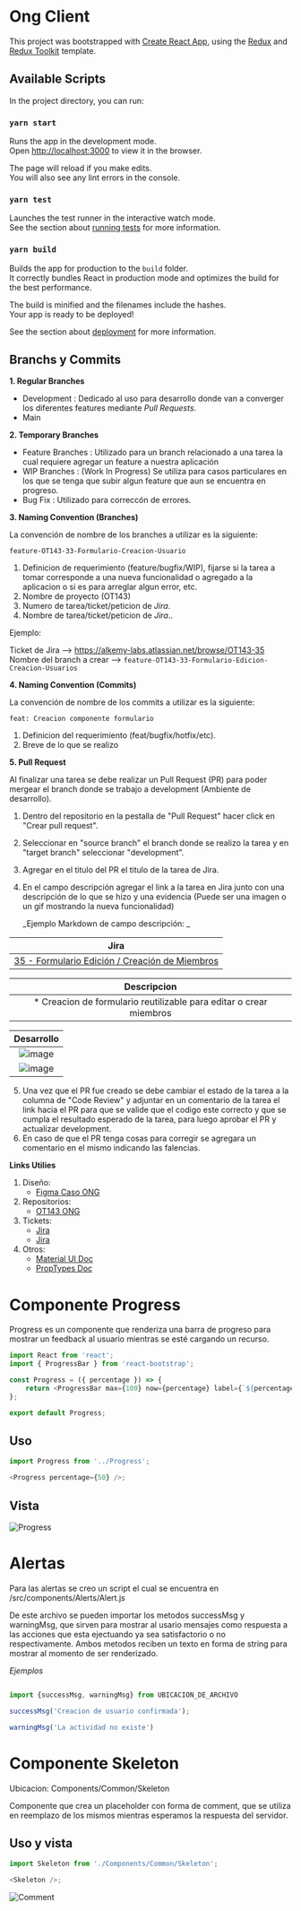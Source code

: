 # Ong Client

This project was bootstrapped with [Create React App](https://github.com/facebook/create-react-app), using the [Redux](https://redux.js.org/) and [Redux Toolkit](https://redux-toolkit.js.org/) template.

## Available Scripts

In the project directory, you can run:

### `yarn start`

Runs the app in the development mode.<br />
Open [http://localhost:3000](http://localhost:3000) to view it in the browser.

The page will reload if you make edits.<br />
You will also see any lint errors in the console.

### `yarn test`

Launches the test runner in the interactive watch mode.<br />
See the section about [running tests](https://facebook.github.io/create-react-app/docs/running-tests) for more information.

### `yarn build`

Builds the app for production to the `build` folder.<br />
It correctly bundles React in production mode and optimizes the build for the best performance.

The build is minified and the filenames include the hashes.<br />
Your app is ready to be deployed!

See the section about [deployment](https://facebook.github.io/create-react-app/docs/deployment) for more information.

## Branchs y Commits

**1. Regular Branches**

- Development : Dedicado al uso para desarrollo donde van a converger los diferentes features mediante _Pull Requests_.
- Main

**2. Temporary Branches**

- Feature Branches : Utilizado para un branch relacionado a una tarea la cual requiere agregar un feature a nuestra aplicación
- WIP Branches : (Work In Progress) Se utiliza para casos particulares en los que se tenga que subir algun feature que aun se encuentra en progreso.
- Bug Fix : Utilizado para correccón de errores.

**3. Naming Convention (Branches)**

La convención de nombre de los branches a utilizar es la siguiente:

    feature-OT143-33-Formulario-Creacion-Usuario

1. Definicion de requerimiento (feature/bugfix/WIP), fijarse si la tarea a tomar corresponde a una nueva funcionalidad o agregado a la aplicacion o si es para arreglar algun error, etc.
2. Nombre de proyecto (OT143)
3. Numero de tarea/ticket/peticion de _Jira_.
4. Nombre de tarea/ticket/peticion de _Jira_..

Ejemplo:

Ticket de Jira --> https://alkemy-labs.atlassian.net/browse/OT143-35
Nombre del branch a crear --> `feature-OT143-33-Formulario-Edicion-Creacion-Usuarios`

**4. Naming Convention (Commits)**

La convención de nombre de los commits a utilizar es la siguiente:

    feat: Creacion componente formulario

1. Definicion del requerimiento (feat/bugfix/hotfix/etc).
2. Breve de lo que se realizo

**5. Pull Request**

Al finalizar una tarea se debe realizar un Pull Request (PR) para poder mergear el branch donde se trabajo a development (Ambiente de desarrollo).

1. Dentro del repositorio en la pestalla de "Pull Request" hacer click en "Crear pull request".
2. Seleccionar en "source branch" el branch donde se realizo la tarea y en "target branch" seleccionar "development".
3. Agregar en el titulo del PR el titulo de la tarea de Jira.
4. En el campo descripción agregar el link a la tarea en Jira junto con una descripción de lo que se hizo y una evidencia (Puede ser una imagen o un gif mostrando la nueva funcionalidad)

   _Ejemplo Markdown de campo descripción: _

|                                              **Jira**                                               |
| :-------------------------------------------------------------------------------------------------: |
| [35 - Formulario Edición / Creación de Miembros](https://alkemy-labs.atlassian.net/browse/OT143-35) |

|                             Descripcion                             |
| :-----------------------------------------------------------------: |
| \* Creacion de formulario reutilizable para editar o crear miembros |

|                        **Desarrollo**                         |
| :-----------------------------------------------------------: |
| ![image](/uploads/e6a46eff01e09be564e98f553388c856/image.png) |
| ![image](/uploads/594368214ff44e7f6605ec2799ee9d7d/image.png) |

5. Una vez que el PR fue creado se debe cambiar el estado de la tarea a la columna de "Code Review" y adjuntar en un comentario de la tarea el link hacia el PR para que se valide que el codigo este correcto y que se cumpla el resultado esperado de la tarea, para luego aprobar el PR y actualizar development.
6. En caso de que el PR tenga cosas para corregir se agregara un comentario en el mismo indicando las falencias.

**Links Utilies**

1. Diseño:
   - [Figma Caso ONG](https://www.figma.com/file/sjpq9FnkPbPNO3cnqkiXGM/Caso-ONG-Alkemy?node-id=0%3A1)
2. Repositorios:
   - [OT143 ONG](https://github.com/alkemyTech/OT143-CLIENT)
3. Tickets:
   - [Jira](http://redmine.yvera.gob.ar/)
   - [Jira](https://alkemy-labs.atlassian.net/jira/software/c/projects/OT143/boards/216/)
4. Otros:
   - [Material UI Doc](https://mui.com/)
   - [PropTypes Doc](https://es.reactjs.org/docs/typechecking-with-proptypes.html)

# Componente Progress

Progress es un componente que renderiza una barra de progreso para mostrar un feedback al usuario mientras se esté cargando un recurso.

```javascript
import React from 'react';
import { ProgressBar } from 'react-bootstrap';

const Progress = ({ percentage }) => {
	return <ProgressBar max={100} now={percentage} label={`${percentage}%`} />;
};

export default Progress;
```

## Uso

```javascript
import Progress from '../Progress';

<Progress percentage={50} />;
```

## Vista

![Progress](https://user-images.githubusercontent.com/68795135/156629350-ff0c5b63-8afa-488d-835b-01aab4437846.png)

# Alertas

Para las alertas se creo un script el cual se encuentra en /src/components/Alerts/Alert.js

De este archivo se pueden importar los metodos successMsg y warningMsg, que sirven para mostrar al usario mensajes como respuesta a las acciones
que esta ejectuando ya sea satisfactorio o no respectivamente. Ambos metodos reciben un texto en forma de string para mostrar al momento de ser renderizado.

_Ejemplos_

```javascript

import {successMsg, warningMsg} from UBICACION_DE_ARCHIVO

successMsg('Creacion de usuario confirmada');

warningMsg('La actividad no existe')
```

# Componente Skeleton

Ubicacion: Components/Common/Skeleton

Componente que crea un placeholder con forma de comment, que se utiliza en reemplazo de los mismos mientras esperamos la respuesta del servidor.

## Uso y vista

```javascript
import Skeleton from './Components/Common/Skeleton';

<Skeleton />;
```

![Comment](https://ibb.co/VM7bYMg)
